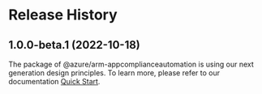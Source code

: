 # Release History
    
## 1.0.0-beta.1 (2022-10-18)

The package of @azure/arm-appcomplianceautomation is using our next generation design principles. To learn more, please refer to our documentation [Quick Start](https://aka.ms/js-track2-quickstart).
